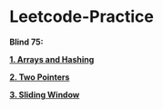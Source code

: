 # Leetcode-Practice


**Blind 75:**

**[1. Arrays and Hashing](https://github.com/aindrila2412/Leetcode-Practice/tree/main/Arrays%20and%20Hashing)**

**[2. Two Pointers]()**

**[3. Sliding Window]()**
